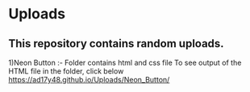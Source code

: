# Uploads

This repository contains random uploads.
-----------------------------------------------------------------------------------------------------------------------------------

1)Neon Button :-
  Folder contains html and css file
  To see output of the HTML file in the folder, click below 
  https://ad17y48.github.io/Uploads/Neon_Button/
